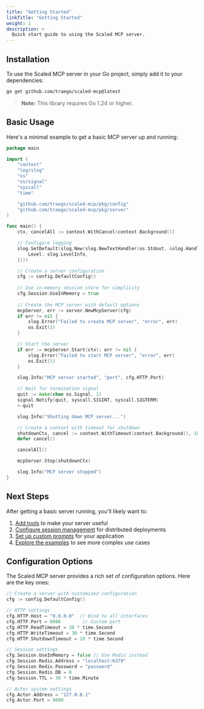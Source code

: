 ```yaml
---
title: "Getting Started"
linkTitle: "Getting Started"
weight: 1
description: >
  Quick start guide to using the Scaled MCP server.
---
```


## Installation

To use the Scaled MCP server in your Go project, simply add it to your dependencies:

```bash
go get github.com/traego/scaled-mcp@latest
```

> **Note:** This library requires Go 1.24 or higher.

## Basic Usage

Here's a minimal example to get a basic MCP server up and running:

```go
package main

import (
	"context"
	"log/slog"
	"os"
	"os/signal"
	"syscall"
	"time"

	"github.com/traego/scaled-mcp/pkg/config"
	"github.com/traego/scaled-mcp/pkg/server"
)

func main() {
	ctx, cancelAll := context.WithCancel(context.Background())

	// Configure logging
	slog.SetDefault(slog.New(slog.NewTextHandler(os.Stdout, &slog.HandlerOptions{
		Level: slog.LevelInfo,
	})))

	// Create a server configuration
	cfg := config.DefaultConfig()
	
	// Use in-memory session store for simplicity
	cfg.Session.UseInMemory = true
	
	// Create the MCP server with default options
	mcpServer, err := server.NewMcpServer(cfg)
	if err != nil {
		slog.Error("Failed to create MCP server", "error", err)
		os.Exit(1)
	}

	// Start the server
	if err := mcpServer.Start(ctx); err != nil {
		slog.Error("Failed to start MCP server", "error", err)
		os.Exit(1)
	}

	slog.Info("MCP server started", "port", cfg.HTTP.Port)

	// Wait for termination signal
	quit := make(chan os.Signal, 1)
	signal.Notify(quit, syscall.SIGINT, syscall.SIGTERM)
	<-quit

	slog.Info("Shutting down MCP server...")

	// Create a context with timeout for shutdown
	shutdownCtx, cancel := context.WithTimeout(context.Background(), 10*time.Second)
	defer cancel()

	cancelAll()

	mcpServer.Stop(shutdownCtx)

	slog.Info("MCP server stopped")
}
```

## Next Steps

After getting a basic server running, you'll likely want to:

1. [Add tools](/docs/concepts/tools/) to make your server useful
2. [Configure session management](/docs/concepts/sessions/) for distributed deployments
3. [Set up custom prompts](/docs/concepts/prompts/) for your application
4. [Explore the examples](/docs/examples/) to see more complex use cases

## Configuration Options

The Scaled MCP server provides a rich set of configuration options. Here are the key ones:

```go
// Create a server with customized configuration
cfg := config.DefaultConfig()

// HTTP settings
cfg.HTTP.Host = "0.0.0.0"  // Bind to all interfaces
cfg.HTTP.Port = 8080        // Custom port
cfg.HTTP.ReadTimeout = 30 * time.Second
cfg.HTTP.WriteTimeout = 30 * time.Second
cfg.HTTP.ShutdownTimeout = 10 * time.Second

// Session settings
cfg.Session.UseInMemory = false // Use Redis instead
cfg.Session.Redis.Address = "localhost:6379"
cfg.Session.Redis.Password = "password"
cfg.Session.Redis.DB = 0
cfg.Session.TTL = 30 * time.Minute

// Actor system settings
cfg.Actor.Address = "127.0.0.1"
cfg.Actor.Port = 9090
```

